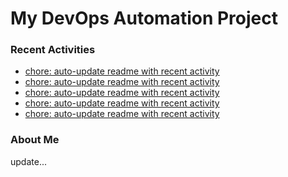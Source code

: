 # My DevOps Automation Project

### Recent Activities
<!-- activity:START -->
- [chore: auto-update readme with recent activity](https://github.com/kaigiii/mybowling-app/commit/046361ff544e7f365756243afd98275f5d53a700)
- [chore: auto-update readme with recent activity](https://github.com/kaigiii/mybowling-app/commit/5148aa7d2fff162b6e7febfc6535dbd51ce11cc8)
- [chore: auto-update readme with recent activity](https://github.com/kaigiii/mybowling-app/commit/462c723120407702e7b0fd9357cb4939fc933b38)
- [chore: auto-update readme with recent activity](https://github.com/kaigiii/mybowling-app/commit/03871d17b67b4dd3bd6deedf0cfc249edce511d4)
- [chore: auto-update readme with recent activity](https://github.com/kaigiii/mybowling-app/commit/e777c2dafbf5a2c70e03f256642c0e670b9422ca)
<!-- activity:END -->

### About Me
<!-- MYLINKS:START -->
<!-- MYLINKS:END -->

update...
